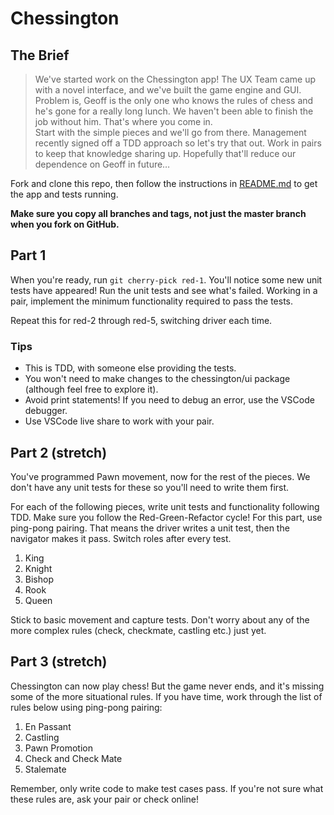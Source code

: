 # Chessington

## The Brief

> We've started work on the Chessington app! The UX Team came up with a novel interface, and we've built the game engine and GUI. Problem is, Geoff is the only one who knows the rules of chess and he's gone for a really long lunch. We haven't been able to finish the job without him. That's where you come in.  
> Start with the simple pieces and we'll go from there. Management recently signed off a TDD approach so let's try that out. Work in pairs to keep that knowledge sharing up. Hopefully that'll reduce our dependence on Geoff in future…

Fork and clone this repo, then follow the instructions in [README.md](./README.md) to get the app and tests running.

**Make sure you copy all branches and tags, not just the master branch when you fork on GitHub.**

## Part 1

When you're ready, run `git cherry-pick red-1`. You'll notice some new unit tests have appeared! Run the unit tests and see what's failed. Working in a pair, implement the minimum functionality required to pass the tests.

Repeat this for red-2 through red-5, switching driver each time.

### Tips

* This is TDD, with someone else providing the tests.
* You won't need to make changes to the chessington/ui package (although feel free to explore it).
* Avoid print statements! If you need to debug an error, use the VSCode debugger.
* Use VSCode live share to work with your pair.

## Part 2 (stretch)

You've programmed Pawn movement, now for the rest of the pieces. We don't have any unit tests for these so you'll need to write them first.

For each of the following pieces, write unit tests and functionality following TDD. Make sure you follow the Red-Green-Refactor cycle! For this part, use ping-pong pairing. That means the driver writes a unit test, then the navigator makes it pass. Switch roles after every test.

1. King
2. Knight
3. Bishop
4. Rook
5. Queen

Stick to basic movement and capture tests. Don't worry about any of the more complex rules (check, checkmate, castling etc.) just yet.

## Part 3 (stretch)

Chessington can now play chess! But the game never ends, and it's missing some of the more situational rules. If you have time, work through the list of rules below using ping-pong pairing:

1. En Passant
2. Castling
3. Pawn Promotion
4. Check and Check Mate
5. Stalemate

Remember, only write code to make test cases pass. If you're not sure what these rules are, ask your pair or check online!
